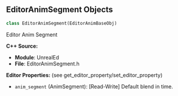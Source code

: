 ## EditorAnimSegment Objects

```python
class EditorAnimSegment(EditorAnimBaseObj)
```

Editor Anim Segment

**C++ Source:**

- **Module**: UnrealEd
- **File**: EditorAnimSegment.h

**Editor Properties:** (see get_editor_property/set_editor_property)

- ``anim_segment`` (AnimSegment):  [Read-Write] Default blend in time.

<a id="unreal.EditorAssetSubsystem"></a>
